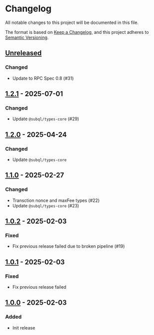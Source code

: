 # Changelog
All notable changes to this project will be documented in this file.

The format is based on [Keep a Changelog](https://keepachangelog.com/en/1.0.0/),
and this project adheres to [Semantic Versioning](https://semver.org/spec/v2.0.0.html).

## [Unreleased]
### Changed
- Update to RPC Spec 0.8 (#31)

## [1.2.1] - 2025-07-01
### Changed
- Update `@subql/types-core` (#29)

## [1.2.0] - 2025-04-24
### Changed
- Update `@subql/types-core`

## [1.1.0] - 2025-02-27
### Changed
- Transction nonce and maxFee types (#22)
- Update `@subql/types-core` (#23)

## [1.0.2] - 2025-02-03
### Fixed
- Fix previous release failed due to broken pipeline (#19)

## [1.0.1] - 2025-02-03
### Fixed
- Fix previous release failed

## [1.0.0] - 2025-02-03
### Added
- Init release

[Unreleased]: https://github.com/subquery/subql-starknet/compare/types-starknet/1.2.1...HEAD
[1.2.1]: https://github.com/subquery/subql-starknet/compare/types-starknet/1.2.0...types-starknet/1.2.1
[1.2.0]: https://github.com/subquery/subql-starknet/compare/types-starknet/1.1.0...types-starknet/1.2.0
[1.1.0]: https://github.com/subquery/subql-starknet/compare/types-starknet/1.0.2...types-starknet/1.1.0
[1.0.2]: https://github.com/subquery/subql-starknet/compare/types-starknet/1.0.1...types-starknet/1.0.2
[1.0.1]: https://github.com/subquery/subql-starknet/compare/types-starknet/1.0.0...types-starknet/1.0.1
[1.0.0]: https://github.com/subquery/subql-starknet/releases/tag/types-starknet/1.0.0
